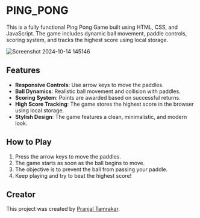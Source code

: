 # PING_PONG


This is a fully functional Ping Pong Game built using HTML, CSS, and JavaScript. The game includes dynamic ball movement, paddle controls, scoring system, and tracks the highest score using local storage.



![Screenshot 2024-10-14 145146](https://github.com/user-attachments/assets/041fa696-55f6-4e5f-8b08-430b4e1e2488)



## Features
- **Responsive Controls**: Use arrow keys to move the paddles.
- **Ball Dynamics**: Realistic ball movement and collision with paddles.
- **Scoring System**: Points are awarded based on successful returns.
- **High Score Tracking**: The game stores the highest score in the browser using local storage.
- **Stylish Design**: The game features a clean, minimalistic, and modern look.


## How to Play
1. Press the arrow keys to move the paddles.
2. The game starts as soon as the ball begins to move.
3. The objective is to prevent the ball from passing your paddle. 
4. Keep playing and try to beat the highest score!


## Creator
This project was created by [Pranjal Tamrakar](https://github.com/PranjalTheCoder).

